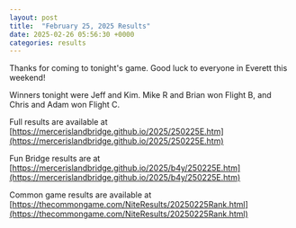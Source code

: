 ```yaml
---
layout: post
title:  "February 25, 2025 Results"
date: 2025-02-26 05:56:30 +0000
categories: results
---
```

Thanks for coming to tonight's game. Good luck to everyone in Everett this weekend!

Winners tonight were Jeff and Kim. Mike R and Brian won Flight B, and Chris and Adam won Flight C.

Full results are available at [https://mercerislandbridge.github.io/2025/250225E.htm](https://mercerislandbridge.github.io/2025/250225E.htm)

Fun Bridge results are at [https://mercerislandbridge.github.io/2025/b4y/250225E.htm](https://mercerislandbridge.github.io/2025/b4y/250225E.htm)

Common game results are available at [https://thecommongame.com/NiteResults/20250225Rank.html](https://thecommongame.com/NiteResults/20250225Rank.html)
